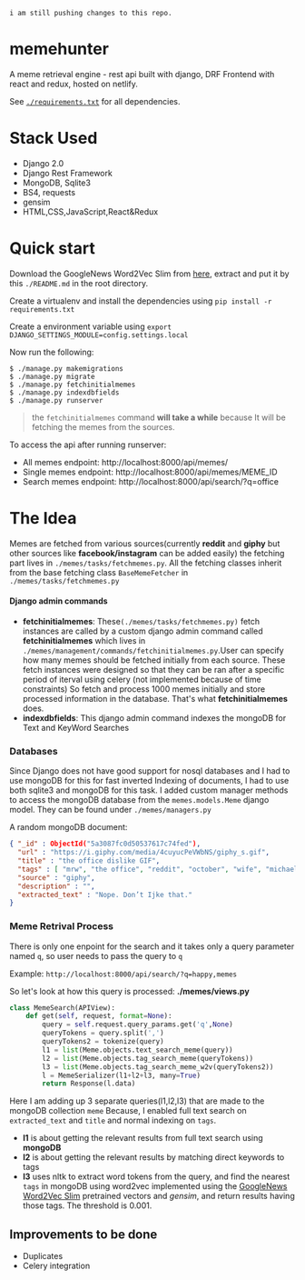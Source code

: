 ```
i am still pushing changes to this repo.
```
# memehunter
A meme retrieval engine - rest api built with django, DRF
Frontend with react and redux, hosted on netlify.

See [`./requirements.txt`](https://github.com/geekodour/memehunter/blob/master/requirements.txt) for all dependencies.

# Stack Used
 - Django 2.0
 - Django Rest Framework
 - MongoDB, Sqlite3
 - BS4, requests
 - gensim
 - HTML,CSS,JavaScript,React&Redux

# Quick start
Download the GoogleNews Word2Vec Slim from [here](https://github.com/eyaler/word2vec-slim), extract and put it by this `./README.md` in the root directory.

Create a virtualenv and install the dependencies using `pip install -r requirements.txt`

Create a environment variable using `export DJANGO_SETTINGS_MODULE=config.settings.local`

Now run the following:
```
$ ./manage.py makemigrations
$ ./manage.py migrate
$ ./manage.py fetchinitialmemes
$ ./manage.py indexdbfields
$ ./manage.py runserver
```
> the `fetchinitialmemes` command **will take a while** because It will be fetching the memes from the sources.

To access the api after running runserver:
- All memes endpoint: http://localhost:8000/api/memes/
- Single memes endpoint: http://localhost:8000/api/memes/MEME_ID
- Search memes endpoint: http://localhost:8000/api/search/?q=office

# The Idea
Memes are fetched from various sources(currently **reddit** and **giphy** but other sources like **facebook/instagram** can be added easily)
the fetching part lives in `./memes/tasks/fetchmemes.py`.
All the fetching classes inherit from the base fetching class `BaseMemeFetcher` in `./memes/tasks/fetchmemes.py`

#### Django admin commands
- **fetchinitialmemes**: These`(./memes/tasks/fetchmemes.py)` fetch instances are called by a custom django admin command called **fetchinitialmemes** which lives in `./memes/management/commands/fetchinitialmemes.py`.User can specify how many memes should be fetched initially from each source.  These fetch instances were designed so that they can be ran after a specific period of iterval using celery (not implemented because of time constraints) So fetch and process 1000 memes initially and store processed information in the database. That's what **fetchinitialmemes** does.
- **indexdbfields**: This django admin command indexes the mongoDB for Text and KeyWord Searches

### Databases
Since Django does not have good support for nosql databases and I had to use mongoDB for this for fast inverted Indexing of documents,
I had to use both sqlite3 and mongoDB for this task. I added custom manager methods to access the mongoDB database
from the `memes.models.Meme` django model. They can be found under `./memes/managers.py`

A random mongoDB document:
```json
{ "_id" : ObjectId("5a3087fc0d50537617c74fed"),
  "url" : "https://i.giphy.com/media/4cuyucPeVWbNS/giphy_s.gif",
  "title" : "the office dislike GIF",
  "tags" : [ "mrw", "the office", "reddit", "october", "wife", "michael scott", "dislike", "brotherinlaw", "nope dont like that" ],
  "source" : "giphy",
  "description" : "",
  "extracted_text" : "Nope. Don’t Ijke that."
}
```

### Meme Retrival Process
There is only one enpoint for the search and it takes only a query parameter named `q`, so user needs to pass the query to `q`

Example: `http://localhost:8000/api/search/?q=happy,memes`

So let's look at how this query is processed:
**./memes/views.py**
```python
class MemeSearch(APIView):
    def get(self, request, format=None):
        query = self.request.query_params.get('q',None)
        queryTokens = query.split(',')
        queryTokens2 = tokenize(query)
        l1 = list(Meme.objects.text_search_meme(query))
        l2 = list(Meme.objects.tag_search_meme(queryTokens))
        l3 = list(Meme.objects.tag_search_meme_w2v(queryTokens2))
        l = MemeSerializer(l1+l2+l3, many=True)
        return Response(l.data)
```
Here I am adding up 3 separate queries(l1,l2,l3) that are made to the mongoDB collection `meme`
Because, I enabled full text search on `extracted_text` and `title` and normal indexing on `tags`.
- **l1** is about getting the relevant results from full text search using **mongoDB**
- **l2** is about getting the relevant results by matching direct keywords to tags
- **l3** uses nltk to extract word tokens from the query, and find the nearest `tags` in mongoDB using word2vec implemented
  using the [GoogleNews Word2Vec Slim](https://github.com/eyaler/word2vec-slim) pretrained vectors and *gensim*,
  and return results having those tags. The threshold is 0.001.

## Improvements to be done
- Duplicates
- Celery integration
